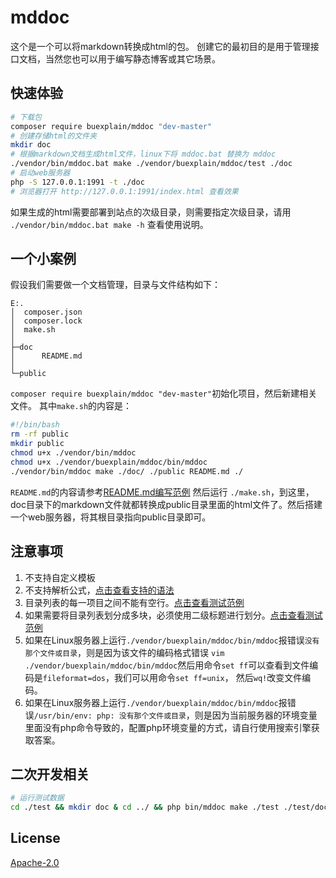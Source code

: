# mddoc
这个是一个可以将markdown转换成html的包。
创建它的最初目的是用于管理接口文档，当然您也可以用于编写静态博客或其它场景。

## 快速体验

```bash
# 下载包
composer require buexplain/mddoc "dev-master"
# 创建存储html的文件夹
mkdir doc
# 根据markdown文档生成html文件，linux下将 mddoc.bat 替换为 mddoc 
./vendor/bin/mddoc.bat make ./vendor/buexplain/mddoc/test ./doc
# 启动web服务器
php -S 127.0.0.1:1991 -t ./doc
# 浏览器打开 http://127.0.0.1:1991/index.html 查看效果
```
如果生成的html需要部署到站点的次级目录，则需要指定次级目录，请用 `./vendor/bin/mddoc.bat make -h` 查看使用说明。

## 一个小案例
假设我们需要做一个文档管理，目录与文件结构如下：
```text
E:.
│  composer.json
│  composer.lock
│  make.sh
│
├─doc
│      README.md
│      
└─public
```
`composer require buexplain/mddoc "dev-master"`初始化项目，然后新建相关文件。
其中`make.sh`的内容是：
```bash
#!/bin/bash
rm -rf public
mkdir public
chmod u+x ./vendor/bin/mddoc
chmod u+x ./vendor/buexplain/mddoc/bin/mddoc
./vendor/bin/mddoc make ./doc/ ./public README.md ./
```
`README.md`的内容请参考[README.md编写范例](https://github.com/buexplain/mddoc/blob/master/test/README.md)
然后运行 `./make.sh`，到这里，doc目录下的markdown文件就都转换成public目录里面的html文件了。然后搭建一个web服务器，将其根目录指向public目录即可。


## 注意事项
1. 不支持自定义模板
2. 不支持解析公式，[点击查看支持的语法](https://github.com/buexplain/mddoc/blob/master/test/test1_one_2.md)
3. 目录列表的每一项目之间不能有空行。[点击查看测试范例](https://github.com/buexplain/mddoc/blob/master/test/README.md)
4. 如果需要将目录列表划分成多块，必须使用二级标题进行划分。[点击查看测试范例](https://github.com/buexplain/mddoc/blob/master/test/README.md)
5. 如果在Linux服务器上运行`./vendor/buexplain/mddoc/bin/mddoc`报错误`没有那个文件或目录`，则是因为该文件的编码格式错误
   `vim ./vendor/buexplain/mddoc/bin/mddoc`然后用命令`set ff`可以查看到文件编码是`fileformat=dos`，我们可以用命令`set ff=unix`，
   然后`wq!`改变文件编码。
6. 如果在Linux服务器上运行`./vendor/buexplain/mddoc/bin/mddoc`报错误`/usr/bin/env: php: 没有那个文件或目录`，则是因为当前服务器的环境变量里面没有php命令导致的，配置php环境变量的方式，请自行使用搜索引擎获取答案。   

## 二次开发相关
```bash
# 运行测试数据
cd ./test && mkdir doc & cd ../ && php bin/mddoc make ./test ./test/doc README.md ./test/doc & echo http://127.0.0.1:1991/test/doc/index.html && php -S 127.0.0.1:1991 
```

## License
[Apache-2.0](http://www.apache.org/licenses/LICENSE-2.0.html)
